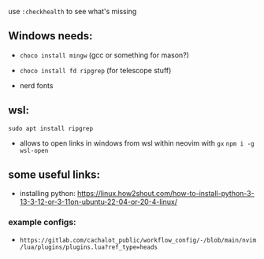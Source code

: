 use `:checkhealth` to see what's missing

## Windows needs:

- `choco install mingw` (gcc or something for mason?)
- `choco install fd ripgrep` (for telescope stuff)

- nerd fonts

## wsl:

`sudo apt install ripgrep`

- allows to open links in windows from wsl within neovim with `gx`
  `npm i -g wsl-open`

## some useful links:

- installing python:
  https://linux.how2shout.com/how-to-install-python-3-13-3-12-or-3-11on-ubuntu-22-04-or-20-4-linux/

### example configs:

- `https://gitlab.com/cachalot_public/workflow_config/-/blob/main/nvim/lua/plugins/plugins.lua?ref_type=heads`
